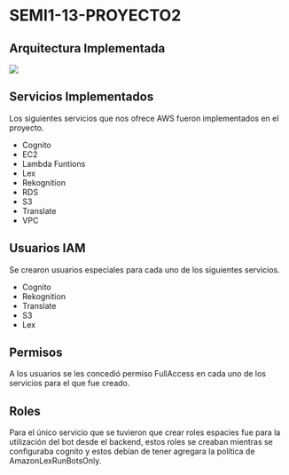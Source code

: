 # SEMI1-13-PROYECTO2

## Arquitectura Implementada
<img src='./images/arquitectura.png'>

## Servicios Implementados

Los siguientes servicios que nos ofrece AWS fueron implementados en el proyecto.
<ul>
    <li>Cognito</li>
    <li>EC2</li>
    <li>Lambda Funtions</li>
    <li>Lex</li>
    <li>Rekognition</li>
    <li>RDS</li>
    <li>S3</li>
    <li>Translate</li>
    <li>VPC</li>
</ul>

## Usuarios IAM

Se crearon usuarios especiales para cada uno de los siguientes servicios.
<ul>
    <li>Cognito</li>
    <li>Rekognition</li>
    <li>Translate</li>
    <li>S3</li>
    <li>Lex</li>
</ul>

## Permisos

A los usuarios se les concedió permiso FullAccess en cada uno de los servicios para el que fue creado.

## Roles

Para el único servicio que se tuvieron que crear roles espacies fue para la utilización del bot desde el backend, estos roles se creaban mientras se configuraba cognito y estos debían de tener agregara la política de AmazonLexRunBotsOnly.
